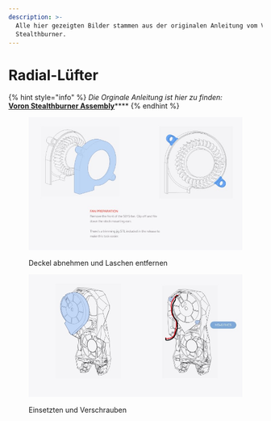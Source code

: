 ```yaml
---
description: >-
  Alle hier gezeigten Bilder stammen aus der originalen Anleitung vom Voron
  Stealthburner.
---
```


# Radial-Lüfter

{% hint style="info" %}
_Die Orginale Anleitung ist hier zu finden:_\
[**Voron Stealthburner Assembly**](https://github.com/VoronDesign/Voron-Stealthburner/tree/main/Manual)****
{% endhint %}

<figure><img src="../../../../../../../.gitbook/assets/fan3.jpg" alt=""><figcaption><p>Deckel abnehmen und Laschen entfernen</p></figcaption></figure>

<figure><img src="../../../../../../../.gitbook/assets/fan4 (1).jpg" alt=""><figcaption><p>Einsetzten und Verschrauben</p></figcaption></figure>
